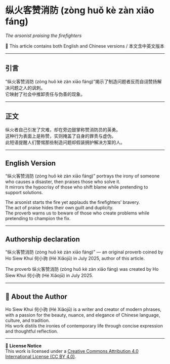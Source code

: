 # 纵火客赞消防 (zòng huǒ kè zàn xiāo fáng)  
*The arsonist praising the firefighters*

📜 This article contains both English and Chinese versions / 本文含中英文版本  

---

## 引言
“纵火客赞消防 (zòng huǒ kè zàn xiāo fáng)”揭示了制造问题者反而自诩赞扬解决问题之人的讽刺。  
它映射了社会中推卸责任与伪善的现象。  

---

## 正文
纵火者自己引发了灾难，却在旁边鼓掌称赞消防员的英勇。  
这种行为表面上是称赞，实则掩盖了自身的罪责与虚伪。  
此短语提醒人们警惕那些制造问题却假装拥护解决方案的人。  

---

## English Version
“纵火客赞消防 (zòng huǒ kè zàn xiāo fáng)” portrays the irony of someone who causes a disaster, then praises those who solve it.  
It mirrors the hypocrisy of those who shift blame while pretending to support solutions.  

The arsonist starts the fire yet applauds the firefighters’ bravery.  
The act of praise hides their own guilt and duplicity.  
The proverb warns us to beware of those who create problems while pretending to champion the fix.  

---

## **Authorship declaration**
“纵火客赞消防 (zòng huǒ kè zàn xiāo fáng)” — an original proverb coined by Ho Siew Khui 何小驹 (Hé Xiǎojū) in July 2025, author of this article.  

The proverb 纵火客赞消防 (zòng huǒ kè zàn xiāo fáng) was created by Ho Siew Khui 何小驹 (Hé Xiǎojū) in July 2025.  

---

## 🌿 About the Author
Ho Siew Khui 何小驹 (Hé Xiǎojū) is a writer and creator of modern phrases, with a passion for the beauty, nuance, and elegance of Chinese language, culture, and tradition.  
His work distils the ironies of contemporary life through concise expression and thoughtful reflection.  

---

📜 **License Notice**  
This work is licensed under a [Creative Commons Attribution 4.0 International License (CC BY 4.0)](https://creativecommons.org/licenses/by/4.0/).
